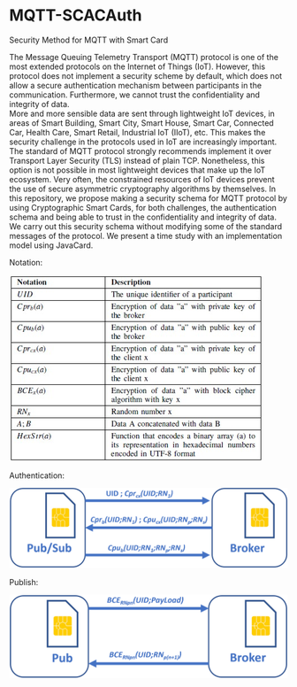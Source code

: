 # MQTT-SCACAuth
 Security Method for MQTT with Smart Card
 
The Message Queuing Telemetry Transport (MQTT) protocol is one of the most extended protocols on the Internet of Things (IoT). However, this protocol does not implement a security scheme by default, which does not allow a secure authentication mechanism between participants in the communication. Furthermore, we cannot trust the confidentiality and integrity of data.  
More and more sensible data are sent through lightweight IoT devices, in areas of Smart Building, Smart City, Smart House, Smart Car, Connected Car, Health Care, Smart Retail, Industrial IoT (IIoT), etc. This makes the security challenge in the protocols used in IoT are increasingly important. 
The standard of MQTT protocol strongly recommends implement it over Transport Layer Security (TLS) instead of plain TCP. Nonetheless, this option is not possible in most lightweight devices that make up the IoT ecosystem. 
Very often, the constrained resources of IoT devices prevent the use of secure asymmetric cryptography algorithms by themselves. 
In this repository, we propose making a security schema for MQTT protocol by using Cryptographic Smart Cards, for both challenges, the authentication schema and being able to trust in the confidentiality and integrity of data. We carry out this security schema without modifying some of the standard messages of the protocol. We present a time study with an implementation model using JavaCard.  


Notation:

![notation](img/notation.jpg)

Authentication:

![authentication](img/auth.png)

Publish:

![publish](img/pub_v3.png)